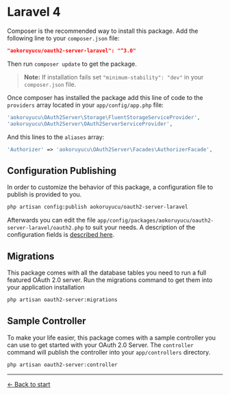 # Laravel 4

Composer is the recommended way to install this package. Add the following line to your `composer.json` file:

```json
"aokoruyucu/oauth2-server-laravel": "^3.0"
```

Then run `composer update` to get the package.

> **Note:** If installation fails set `"minimum-stability": "dev"` in your `composer.json` file.

Once composer has installed the package add this line of code to the `providers` array located in your `app/config/app.php` file:
```php
'aokoruyucu\OAuth2Server\Storage\FluentStorageServiceProvider',
'aokoruyucu\OAuth2Server\OAuth2ServerServiceProvider',
```

And this lines to the `aliases` array:
```php
'Authorizer' => 'aokoruyucu\OAuth2Server\Facades\AuthorizerFacade',
```

## Configuration Publishing

In order to customize the behavior of this package, a configuration file to publish is provided to you.

```bash
php artisan config:publish aokoruyucu/oauth2-server-laravel
```

Afterwards you can edit the file `app/config/packages/aokoruyucu/oauth2-server-laravel/oauth2.php` to suit your needs. A description of the configuration fields is [described here](https://github.com/aokoruyucu/oauth2-server-laravel/wiki/Configuration-Options).

## Migrations

This package comes with all the database tables you need to run a full featured OAuth 2.0 server. Run the migrations command to get them into your application installation

```bash
php artisan oauth2-server:migrations
```

## Sample Controller

To make your life easier, this package comes with a sample controller you can use to get started with your OAuth 2.0 Server. The `controller` command will publish the controller into your `app/controllers` directory.

```bash
php artisan oauth2-server:controller
```

---

[&larr; Back to start](../README.md)
